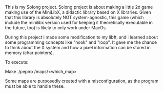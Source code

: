 This is my Solong project. 
Solong project is about making a little 2d game making use of the MiniLibX, a didactic library based on X libraries.
Given that this library is absolutely NOT system-agnostic, this game (which include the minilibx version used for keeping it theoretically executable in the future, too) is likely to only work under MacOs.

During this project i made some modification to my libft, and i learned about some programming concepts like "hook" and "loop". It gave me the chance to think about the X system and how a pixel information can be stored in memory (char pointers).

To execute:

Make
./pepiro /maps/<which_map>

Some maps are purposedly created with a misconfiguration, as the program must be able to handle these.
